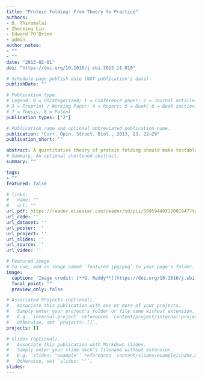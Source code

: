 ```yaml
---
title: "Protein Folding: From Theory to Practice"
authors:
- D. Thirumalai
- Zhenxing Liu
- Edward PO’Brien
- admin
author_notes:
- ""
- ""
date: "2013-02-01"
doi: "https://doi.org/10.1016/j.sbi.2012.11.010"

# Schedule page publish date (NOT publication's date).
publishDate: ""

# Publication type.
# Legend: 0 = Uncategorized; 1 = Conference paper; 2 = Journal article;
# 3 = Preprint / Working Paper; 4 = Report; 5 = Book; 6 = Book section;
# 7 = Thesis; 8 = Patent
publication_types: ["2"]

# Publication name and optional abbreviated publication name.
publication: "Curr. Opin. Struct. Biol., 2013, 23, 22–29"
publication_short: ""

abstract: A quantitative theory of protein folding should make testable predictions using theoretical models and simulations performed under conditions that closely mimic those used in experiments. Typically, in laboratory experiments folding or unfolding is initiated using denaturants or external mechanical force, whereas theories and simulations use temperature as the control parameter, thus making it difficult to make direct comparisons with experiments. The molecular transfer model (MTM), which incorporates environmental changes using measured quantities in molecular simulations, overcomes these difficulties. Predictions of the folding thermodynamics and kinetics of a number of proteins using MTM simulations are in remarkable agreement with experiments. The MTM and all atom simulations demonstrating the presence of dry globules represent major advances in the proteins folding field.
# Summary. An optional shortened abstract.
summary: ""

tags:
- ""
featured: false

# links:
# - name: ""
#   url: ""
url_pdf: https://reader.elsevier.com/reader/sd/pii/S0959440X12001947?token=AFF874489448761303DF08E9E27C79DB7037451B66150366C783127236686306BB0AD2E29196713DECC4EE26589E68E1&originRegion=eu-west-1&originCreation=20221130170825
url_code: ''
url_dataset: ''
url_poster: ''
url_project: ''
url_slides: ''
url_source: ''
url_video: ''

# Featured image
# To use, add an image named `featured.jpg/png` to your page's folder. 
image:
  caption: 'Image credit: [**G. Reddy**](https://doi.org/10.1016/j.sbi.2012.11.010)'
  focal_point: ""
  preview_only: false

# Associated Projects (optional).
#   Associate this publication with one or more of your projects.
#   Simply enter your project's folder or file name without extension.
#   E.g. `internal-project` references `content/project/internal-project/index.md`.
#   Otherwise, set `projects: []`.
projects: []

# Slides (optional).
#   Associate this publication with Markdown slides.
#   Simply enter your slide deck's filename without extension.
#   E.g. `slides: "example"` references `content/slides/example/index.md`.
#   Otherwise, set `slides: ""`.
slides:
---
```

